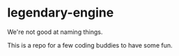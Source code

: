 # legendary-engine
We're not good at naming things.

This is a repo for a few coding buddies to have some fun.
